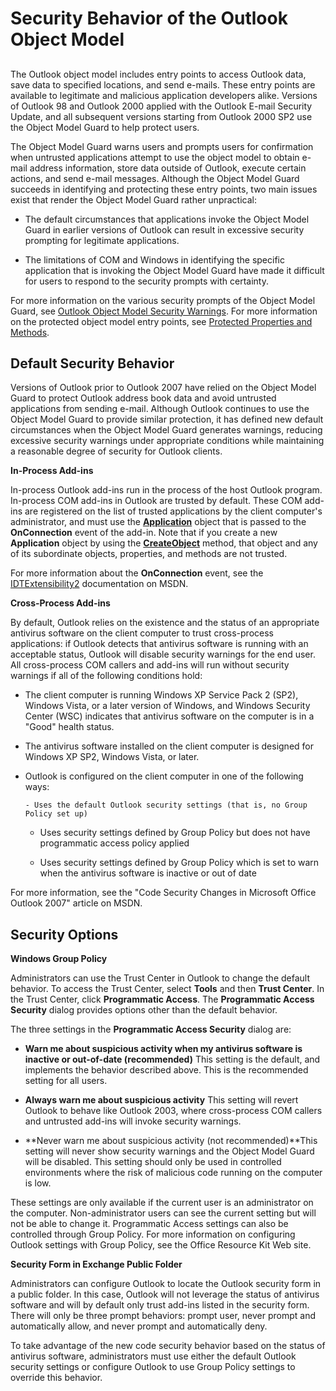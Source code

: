
# Security Behavior of the Outlook Object Model

## 

The Outlook object model includes entry points to access Outlook data, save data to specified locations, and send e-mails. These entry points are available to legitimate and malicious application developers alike. Versions of Outlook 98 and Outlook 2000 applied with the Outlook E-mail Security Update, and all subsequent versions starting from Outlook 2000 SP2 use the Object Model Guard to help protect users. 

The Object Model Guard warns users and prompts users for confirmation when untrusted applications attempt to use the object model to obtain e-mail address information, store data outside of Outlook, execute certain actions, and send e-mail messages. Although the Object Model Guard succeeds in identifying and protecting these entry points, two main issues exist that render the Object Model Guard rather unpractical:


- The default circumstances that applications invoke the Object Model Guard in earlier versions of Outlook can result in excessive security prompting for legitimate applications.
    
- The limitations of COM and Windows in identifying the specific application that is invoking the Object Model Guard have made it difficult for users to respond to the security prompts with certainty.
    
 For more information on the various security prompts of the Object Model Guard, see [Outlook Object Model Security Warnings](7e0cd805-5104-73af-d74f-b00480db91c4.md). For more information on the protected object model entry points, see  [Protected Properties and Methods](8522d350-a257-2924-2260-3cc02b6ebbca.md).


## Default Security Behavior

Versions of Outlook prior to Outlook 2007 have relied on the Object Model Guard to protect Outlook address book data and avoid untrusted applications from sending e-mail. Although Outlook continues to use the Object Model Guard to provide similar protection, it has defined new default circumstances when the Object Model Guard generates warnings, reducing excessive security warnings under appropriate conditions while maintaining a reasonable degree of security for Outlook clients.

 **In-Process Add-ins**

In-process Outlook add-ins run in the process of the host Outlook program. In-process COM add-ins in Outlook are trusted by default. These COM add-ins are registered on the list of trusted applications by the client computer's administrator, and must use the  **[Application](797003e7-ecd1-eccb-eaaf-32d6ddde8348.md)** object that is passed to the **OnConnection** event of the add-in. Note that if you create a new **Application** object by using the **[CreateObject](09b6ff5b-a750-c07d-7499-c1f8a00214fe.md)** method, that object and any of its subordinate objects, properties, and methods are not trusted.

For more information about the  **OnConnection** event, see the [IDTExtensibility2](http://msdn.microsoft.com/library/frlrfExtensibilityIDTExtensibility2ClassTopic.aspx) documentation on MSDN.

 **Cross-Process Add-ins**

By default, Outlook relies on the existence and the status of an appropriate antivirus software on the client computer to trust cross-process applications: if Outlook detects that antivirus software is running with an acceptable status, Outlook will disable security warnings for the end user. All cross-process COM callers and add-ins will run without security warnings if all of the following conditions hold:


- The client computer is running Windows XP Service Pack 2 (SP2), Windows Vista, or a later version of Windows, and Windows Security Center (WSC) indicates that antivirus software on the computer is in a "Good" health status.
    
- The antivirus software installed on the client computer is designed for Windows XP SP2, Windows Vista, or later.
    
- Outlook is configured on the client computer in one of the following ways:
    
      - Uses the default Outlook security settings (that is, no Group Policy set up)
    
  - Uses security settings defined by Group Policy but does not have programmatic access policy applied
    
  - Uses security settings defined by Group Policy which is set to warn when the antivirus software is inactive or out of date
    
 For more information, see the "Code Security Changes in Microsoft Office Outlook 2007" article on MSDN.


## Security Options

 **Windows Group Policy**

Administrators can use the Trust Center in Outlook to change the default behavior. To access the Trust Center, select  **Tools** and then **Trust Center**. In the Trust Center, click  **Programmatic Access**. The  **Programmatic Access Security** dialog provides options other than the default behavior.

The three settings in the  **Programmatic Access Security** dialog are:


-  **Warn me about suspicious activity when my antivirus software is inactive or out-of-date (recommended)** This setting is the default, and implements the behavior described above. This is the recommended setting for all users.
    
-  **Always warn me about suspicious activity** This setting will revert Outlook to behave like Outlook 2003, where cross-process COM callers and untrusted add-ins will invoke security warnings.
    
-  **Never warn me about suspicious activity (not recommended)**This setting will never show security warnings and the Object Model Guard will be disabled. This setting should only be used in controlled environments where the risk of malicious code running on the computer is low.
    
These settings are only available if the current user is an administrator on the computer. Non-administrator users can see the current setting but will not be able to change it. Programmatic Access settings can also be controlled through Group Policy. For more information on configuring Outlook settings with Group Policy, see the Office Resource Kit Web site.

 **Security Form in Exchange Public Folder**

Administrators can configure Outlook to locate the Outlook security form in a public folder. In this case, Outlook will not leverage the status of antivirus software and will by default only trust add-ins listed in the security form. There will only be three prompt behaviors: prompt user, never prompt and automatically allow, and never prompt and automatically deny. 

To take advantage of the new code security behavior based on the status of antivirus software, administrators must use either the default Outlook security settings or configure Outlook to use Group Policy settings to override this behavior.


